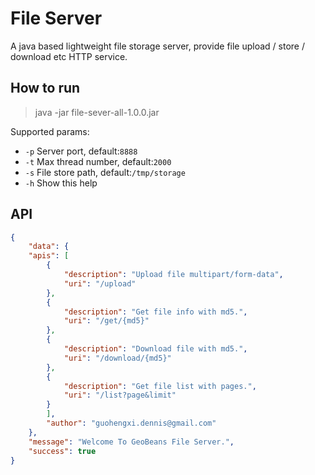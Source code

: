 # File Server
A java based lightweight file storage server, provide file upload / store / download etc HTTP service.

## How to run 

> java -jar file-sever-all-1.0.0.jar 

Supported params:


- `-p` Server port, default:`8888`
- `-t` Max thread number, default:`2000`
- `-s` File store path, default:`/tmp/storage`
- `-h` Show this help


## API

```json
{
    "data": {
    "apis": [
        {
            "description": "Upload file multipart/form-data",
            "uri": "/upload"
        },
        {
            "description": "Get file info with md5.",
            "uri": "/get/{md5}"
        },
        {
            "description": "Download file with md5.",
            "uri": "/download/{md5}"
        },
        {
            "description": "Get file list with pages.",
            "uri": "/list?page&limit"
        }
        ],
        "author": "guohengxi.dennis@gmail.com"
    },
    "message": "Welcome To GeoBeans File Server.",
    "success": true
}
```